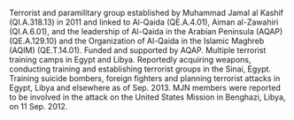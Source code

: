  Terrorist and paramilitary group established by Muhammad Jamal al Kashif 
(QI.A.318.13) in 2011 and linked to Al-Qaida (QE.A.4.01), Aiman al-Zawahiri
(QI.A.6.01), and the leadership of Al-Qaida in the Arabian Peninsula (AQAP)
(QE.A.129.10) and the Organization of Al-Qaida in the Islamic Maghreb (AQIM)
(QE.T.14.01). Funded and supported by AQAP. Multiple terrorist training camps
in Egypt and Libya. Reportedly acquiring weapons, conducting training and 
establishing terrorist groups in the Sinai, Egypt. Training suicide bombers, 
foreign fighters and planning terrorist attacks in Egypt, Libya and elsewhere 
as of Sep. 2013. MJN members were reported to be involved in the attack on the 
United States Mission in Benghazi, Libya, on 11 Sep. 2012. 
